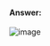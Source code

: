#### Answer:

![image](https://github.com/ounisk/DevOps-with-Docker-I/assets/78747844/6d804b07-d2f7-44f0-9435-702a33817593)
